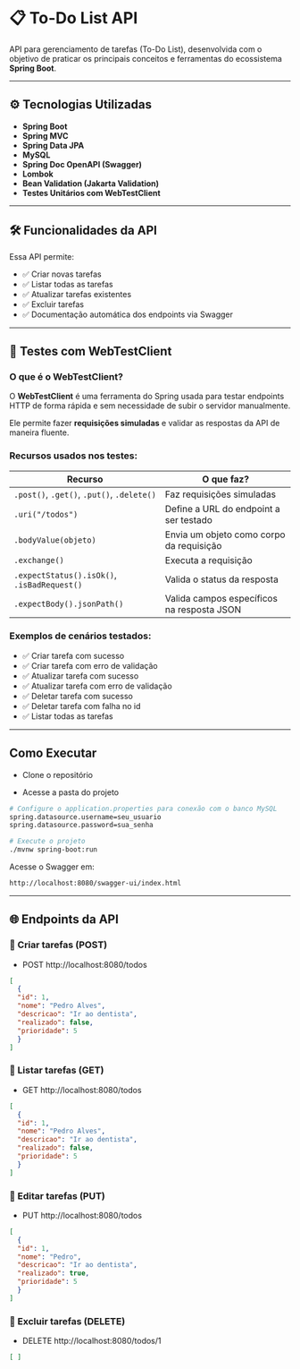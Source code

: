 # 📋 To-Do List API

API para gerenciamento de tarefas (To-Do List), desenvolvida com o objetivo de praticar os principais conceitos e ferramentas do ecossistema **Spring Boot**.

---

## ⚙️ Tecnologias Utilizadas

- **Spring Boot**
- **Spring MVC**
- **Spring Data JPA**
- **MySQL**
- **Spring Doc OpenAPI (Swagger)**
- **Lombok**
- **Bean Validation (Jakarta Validation)**
- **Testes Unitários com WebTestClient**

---

## 🛠️ Funcionalidades da API

Essa API permite:

- ✅ Criar novas tarefas  
- ✅ Listar todas as tarefas  
- ✅ Atualizar tarefas existentes  
- ✅ Excluir tarefas  
- ✅ Documentação automática dos endpoints via Swagger  

---

## 🧪 Testes com WebTestClient

### O que é o WebTestClient?

O **WebTestClient** é uma ferramenta do Spring usada para testar endpoints HTTP de forma rápida e sem necessidade de subir o servidor manualmente.

Ele permite fazer **requisições simuladas** e validar as respostas da API de maneira fluente.

### Recursos usados nos testes:

| Recurso | O que faz? |
|---|---|
| `.post()`, `.get()`, `.put()`, `.delete()` | Faz requisições simuladas |
| `.uri("/todos")` | Define a URL do endpoint a ser testado |
| `.bodyValue(objeto)` | Envia um objeto como corpo da requisição |
| `.exchange()` | Executa a requisição |
| `.expectStatus().isOk()`, `.isBadRequest()` | Valida o status da resposta |
| `.expectBody().jsonPath()` | Valida campos específicos na resposta JSON |

### Exemplos de cenários testados:

- ✅ Criar tarefa com sucesso
- ✅ Criar tarefa com erro de validação
- ✅ Atualizar tarefa com sucesso
- ✅ Atualizar tarefa com erro de validação
- ✅ Deletar tarefa com sucesso
- ✅ Deletar tarefa com falha no id
- ✅ Listar todas as tarefas

---

## Como Executar

- Clone o repositório

- Acesse a pasta do projeto

```bash
# Configure o application.properties para conexão com o banco MySQL
spring.datasource.username=seu_usuario
spring.datasource.password=sua_senha

# Execute o projeto
./mvnw spring-boot:run
```

Acesse o Swagger em:

```bash
http://localhost:8080/swagger-ui/index.html
```

---

## 🌐 Endpoints da API

### 📍 Criar tarefas (POST)

- POST http://localhost:8080/todos

```json
[
  {
  "id": 1,
  "nome": "Pedro Alves",
  "descricao": "Ir ao dentista",
  "realizado": false,
  "prioridade": 5
  }
]
```

### 📍 Listar tarefas (GET)

- GET http://localhost:8080/todos

```json
[
  {
  "id": 1,
  "nome": "Pedro Alves",
  "descricao": "Ir ao dentista",
  "realizado": false,
  "prioridade": 5
  }
]
```

### 📍 Editar tarefas (PUT)

- PUT http://localhost:8080/todos

```json
[
  {
  "id": 1,
  "nome": "Pedro",
  "descricao": "Ir ao dentista",
  "realizado": true,
  "prioridade": 5
  }
]
```

### 📍 Excluir tarefas (DELETE)

- DELETE http://localhost:8080/todos/1

```json
[ ]
```

